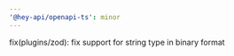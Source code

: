 ```yaml
---
'@hey-api/openapi-ts': minor
---
```


fix(plugins/zod): fix support for string type in binary format
